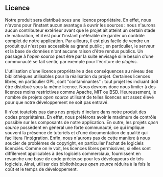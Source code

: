 ## Licence

Notre produit sera distribué sous une licence propriétaire. En effet, nous n'avons pour l'instant aucun avantage à ouvrir les sources : nous n'aurons aucun contributeur extérieur avant que le projet ait atteint un certain stade de maturation, et il est pour l'instant préférable de garder un contrôle complet de notre application. Par ailleurs, il est plus facile de vendre un produit qui n'est pas accessible au grand public ; en particulier, le serveur et la base de données n'ont aucune raison d'être rendus publics. Un passage à l'*open source* peut être par la suite envisagé si le besoin d'une communauté se fait sentir, par exemple pour l'écriture de *plugins*.

L'utilisation d'une licence propriétaire a des conséquences au niveau des bibliothèques utilisables pour la réalisation du projet. Certaines licences libres, en particulier GPL, sont "contaminantes" : tout projet les incluant doit être distribué sous la même licence. Nous devrons donc nous limiter à des licences moins restrictives comme Apache, MIT ou BSD. Heureusement, le nombre de projets *open source* utilisant de telles licences est assez élevé pour que notre développement ne soit pas entravé.

Il n'est toutefois pas dans nos projets d'inclure dans notre produit des codes propriétaires. En effet, nous préférons avoir le maximum de contrôle possible sur les composants de notre application. En outre, les projets *open source* possèdent en général une forte communauté, ce qui implique souvent la présence de tutoriels et d'une documentation de qualité qui facilitera l'intégration. Enfin, nous n'aurons pas de cette manière à nous soucier de problèmes de copyright, en particulier l'achat de logiciels licenciés. Comme on le voit, les licences libres permissives, si elles sont diffilement applicables à des logiciels commerciaux, fournissent en revanche une base de code précieuse pour les développeurs de tels logiciels. Ainsi, utiliser des bibliothèques *open source* réduira à la fois le coût et le temps de développement.

